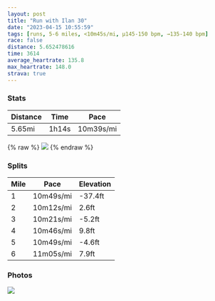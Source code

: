 ```yaml
---
layout: post
title: "Run with Ilan 30"
date: "2023-04-15 10:55:59"
tags: [runs, 5-6 miles, <10m45s/mi, μ145-150 bpm, →135-140 bpm]
race: false
distance: 5.652478616
time: 3614
average_heartrate: 135.8
max_heartrate: 148.0
strava: true
---
```


### Stats

| Distance | Time | Pace |
|----------|------|------|
|5.65mi|1h14s|10m39s/mi|

{% raw %}
<img src='https://maps.googleapis.com/maps/api/staticmap?maptype=roadmap&path=enc:{hwwFhxsbM?OTD?CL@ADDx@KHEHUFQ\?LBJHJJXd@v@LDOTMd@Er@Ox@MXSdAMVTXR~@HBBIDAb@Vh@TTBv@VHFTd@Op@a@b@a@p@Q|@Wb@Qn@Qb@Md@Cf@Pt@O^EVUz@ARNHA@UKEDI\O^C`@DDzBrA`B|@^Nl@b@dBfA~@p@NTb@Vt@\`@N^Db@~@\NlD|@lAd@nARt@Zd@Ld@HL?hAI~BAn@Hr@d@\NRGZWf@QnABCu@IWBWXe@fA[D?\JPAfAJ\K\ETDlBI`CJf@Jl@Ex@Lp@Cf@LNH^j@@L`@Vh@TBBf@Hb@AzBQXHZA^Z`BbAfANb@Ln@LXHb@HbBRv@d@vA^n@XdB`@Z@bBV`CHr@?l@DZ?\FtACt@PfCFf@?d@BpBDf@Jf@?v@Bp@Ax@Nh@B@F?r@IxBArEBzBAbAJ`@T?DW@eH@qB?wBBq@DGFAnC@l@F|BDpBLl@GdANd@CNClBDd@GbA?hABd@K`@Hr@d@b@N`AFtBRrAFh@D`@HTHWrAIx@]lGMhERcFFoBRmDTqANWb@DnARxCZhEp@~D`@pC^f@BXLElAFVv@LBDClDGTYd@IlCOrB@b@Lt@HNBA\}D^eHJuCFWh@ENHjAN@BMdAKhBGn@Cr@MtAWfEGn@?p@NF^?L{B?[`@yGJm@D{@Ji@T?FEF}@Hc@bBTvAHv@Lr@PBF[dEUfA@\Z^FREr@Kb@I|@Mt@UdBLZPDfBNd@HtBLjBXb@C`AHXLb@?`@Hb@Ld@Db@@PKPo@Fi@Rm@No@GJMCGIQCM@[a@w@k@}@sAODMCKKcA_@]s@EQ}@]g@i@u@U_@UCKAQTc@L_@Fo@NId@g@vBNSCIILCBEHSFe@l@w@Iu@Ds@E]Z]Fk@F[JWNS?SQBo@?YW@QBM&key=AIzaSyC1MId7bFpkLXNAaYhBSTb8jLyiSqzbDtM&size=800x800&markers=color:yellow|label:S|40.75678,-73.99829&markers=color:green|label:F|40.71624000000001,-74.01096999999984'>
{% endraw %}

### Splits

| Mile | Pace | Elevation |
|------|------|-----------|
|1|10m49s/mi|-37.4ft|
|2|10m12s/mi|2.6ft|
|3|10m21s/mi|-5.2ft|
|4|10m46s/mi|9.8ft|
|5|10m49s/mi|-4.6ft|
|6|11m05s/mi|7.9ft|

### Photos
<img src='https://dgtzuqphqg23d.cloudfront.net/SWmlSHr6t11rAky0Aszm12NLcBUNTinC0G2OnHNTgbk-576x768.jpg'>
